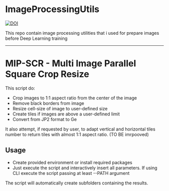 # ImageProcessingUtils
[![DOI](https://zenodo.org/badge/287286230.svg)](https://zenodo.org/badge/latestdoi/287286230)


This repo contain image processing utilities that i used for prepare images before Deep Learning training
   
_____________________________________________________________________________

# MIP-SCR - Multi Image Parallel Square Crop Resize
This script do:

- Crop images to 1:1 aspect ratio from the center of the image
- Remove black borders from image
- Resize cell-size of image to user-defined size
- Create tiles if images are above a user-defined limit
- Convert from JP2 format to Ge

It also attempt, if requested by user, to adapt vertical and horizontal tiles 
number to return tiles with almost 1:1 aspect ratio. (TO BE imrpooved)

## Usage
- Create provided environment or install required packages
- Just execute the script and interactively insert all parameters.
If using CLI execute the script passing at least --PATH argument

The script will automatically create subfolders containing the results. 

